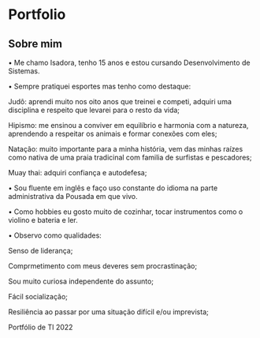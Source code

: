 # Portfolio
## Sobre mim 
• Me chamo Isadora, tenho 15 anos e estou cursando Desenvolvimento de Sistemas. 

• Sempre pratiquei esportes mas tenho como destaque:

  Judô: aprendi muito nos oito anos que treinei e competi, adquiri uma disciplina e respeito que levarei para o resto da vida; 
  
  Hipismo: me ensinou a conviver em equilíbrio e harmonia com a natureza, aprendendo a respeitar os animais e formar conexões com eles;
  
  Natação: muito importante para a minha história, vem das minhas raízes como nativa de uma praia tradicinal com familia de surfistas e pescadores;
  
  Muay thai: adquiri confiança e autodefesa;
  
• Sou fluente em inglês e faço uso constante do idioma na parte administrativa da Pousada em que vivo.

• Como hobbies eu gosto muito de cozinhar, tocar instrumentos como o violino e bateria e ler.

• Observo como qualidades: 

  Senso de liderança;
  
  Comprmetimento com meus deveres sem procrastinação;
  
  Sou muito curiosa independente do assunto;
  
  Fácil socialização;
  
  Resiliência ao passar por uma situação difícil e/ou imprevista;

Portfólio de TI 2022

